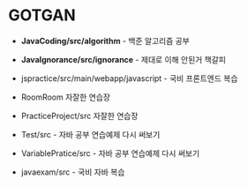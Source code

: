# GOTGAN

+ **JavaCoding/src/algorithm** - 백준 알고리즘 공부

+ **JavaIgnorance/src/ignorance**  - 제대로 이해 안된거 책갈피

+ jspractice/src/main/webapp/javascript - 국비 프론트엔드 복습

+ RoomRoom 자잘한 연습장

+ PracticeProject/src 자잘한 연습장

+ Test/src - 자바 공부 연습예제 다시 써보기

+ VariablePratice/src - 자바 공부 연습예제 다시 써보기

+ javaexam/src - 국비 자바 복습
